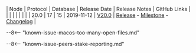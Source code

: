 | Node | Protocol | Database | Release Date | Release Notes | GitHub Links |
|      |          |          |              | 				|			   |
| 20.0 | 17       | 15       | 2019-11-12   | [V20.0](/releases/previous-release-notes/#v200) | [Release](https://github.com/nanocurrency/nano-node/releases/tag/V20.0) - [Milestone](https://github.com/nanocurrency/nano-node/milestone/10) - [Changelog](https://github.com/nanocurrency/nano-node/compare/V19.0...V20.0) |

--8<-- "known-issue-macos-too-many-open-files.md"

--8<-- "known-issue-peers-stake-reporting.md"
